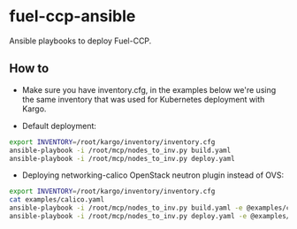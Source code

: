 fuel-ccp-ansible
================

Ansible playbooks to deploy Fuel-CCP.


How to
------

* Make sure you have inventory.cfg, in the examples below we're using the same
inventory that was used for Kubernetes deployment with Kargo.

* Default deployment:

```bash
export INVENTORY=/root/kargo/inventory/inventory.cfg
ansible-playbook -i /root/mcp/nodes_to_inv.py build.yaml
ansible-playbook -i /root/mcp/nodes_to_inv.py deploy.yaml
```

* Deploying networking-calico OpenStack neutron plugin instead of OVS:

```bash
export INVENTORY=/root/kargo/inventory/inventory.cfg
cat examples/calico.yaml
ansible-playbook -i /root/mcp/nodes_to_inv.py build.yaml -e @examples/calico.yaml
ansible-playbook -i /root/mcp/nodes_to_inv.py deploy.yaml -e @examples/calico.yaml
```
